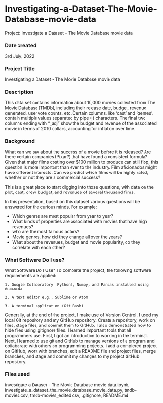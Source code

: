# Investigating-a-Dataset-The-Movie-Database-movie-data
Project: Investigate a Dataset - The Movie Database movie data

### Date created
3rd July, 2022

### Project Title
Investigating a Dataset - The Movie Database movie data

### Description
This data set contains information about 10,000 movies collected from The Movie Database (TMDb), including their release date, budget, revenue generated, user vote counts, etc. Certain columns, like ‘cast’ and ‘genres’, contain multiple values separated by pipe (|) characters.
The final two columns ending with “_adj” show the budget and revenue of the associated movie in terms of 2010 dollars, accounting for inflation over time.

### Background
What can we say about the success of a movie before it is released? Are there certain companies (Pixar?) that have found a consistent formula? Given that major films costing over $100 million to produce can still flop, this question is more important than ever to the industry. Film aficionados might have different interests. Can we predict which films will be highly rated, whether or not they are a commercial success?

This is a great place to start digging into those questions, with data on the plot, cast, crew, budget, and revenues of several thousand films.

In this presentation, based on this dataset various questions will be answered for the curious minds. For example:

- Which genres are most popular from year to year?
- What kinds of properties are associated with movies that have high revenues?
- who are the most famous actors?
- Movie genres, how did they change all over the years?
- What about the revenues, budget and movie popularity, do they correlate with each other?

### What Software Do I use?
What Software Do I Use?
To complete the project, the following software requirements are applied:

    1. Google Colaboratory, Python3, Numpy, and Pandas installed using Anaconda
    
    2. A text editor e.g., Sublime or Atom
    
    3. A terminal application (Git Bash)


Generally, at the end of the project, I make use of Version Control. I used my local Git repository and my GitHub repository. Create a repository, work on files, stage files, and commit them to GitHub. I also demonstrated how to hide files using .gitignore files.
I learned important tools that all programmers use. First, I got an introduction to working in the terminal. Next, I learned to use git and GitHub to manage versions of a program and collaborate with others on programming projects. I add a completed project on GitHub, work with branches, edit a README file and project files, merge branches, and stage and commit my changes to my project GitHub repository.


### Files used
Investigate a Dataset - The Movie Database movie data.ipynb, investigate_a_dataset_the_movie_database_movie_data.py, tmdb-movies.csv, tmdb-movies_edited.csv, .gitignore, README.md
